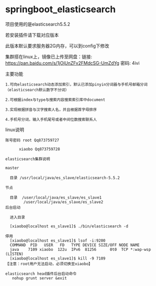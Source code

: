 # springboot_elasticsearch

项目使用的是elasticsearch5.5.2

若安装插件请下载对应版本

此版本默认要求服务器2G内存，可以到config下修改

集群搭在linux上，镜像已上传至网盘：链接: https://pan.baidu.com/s/1jOjUnZFv2FMdcSG-UmZdYg 密码: 4ivi

主要功能

    1.可向elasticsearch动态添加索引，默认已添加pinyin分词器与手机号邮箱分词（elasticsearch默认数字不分词）

    2.可根据index与type与搜索内容搜索索引库中document

    3.实现根据拼音与汉字搜索人名，并且根据首字母排序

    4.手机号分词，输入手机尾号或者中间位数搜索联系人

linux说明

  
    账号密码 root Qq873759727
  
          xiaobo Qq873759728
          
    elasticsearch集群说明
  
    master
    
      目录 /usr/local/java/es_slave/elasticsearch-5.5.2
      
    节点
    
      目录  /user/local/java/es_slave/es_slave1
            /user/local/java/es_slave/es_slave2
    后台启动
    
      进入目录
      
      [xiaobo@localhost es_slave1]$ ./bin/elasticsearch -d
    
    停用
      [xiaobo@localhost es_slave1]$ lsof -i:9200
      COMMAND  PID   USER   FD   TYPE DEVICE SIZE/OFF NODE NAME
      java    7109 xiaobo  122u  IPv6  81256      0t0  TCP *:wap-wsp (LISTEN)
      [xiaobo@localhost es_slave1]$ kill -9 7109
    【注意：root用户无法启动，必须切换至xiaobo】
      
    elasticsearch head插件后台启动命令
       nohup grunt server &exit
          
        
